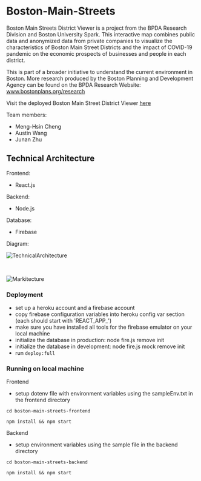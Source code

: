 # Boston-Main-Streets

Boston Main Streets District Viewer is a project from the BPDA Research Division and Boston University Spark. This interactive map combines public data and anonymized data from private companies to visualize the characteristics of Boston Main Street Districts and the impact of COVID-19 pandemic on the economic prospects of businesses and people in each district.

This is part of a broader initiative to understand the current environment in Boston. More research produced by the Boston Planning and Development Agency can be found on the BPDA Research Website: www.bostonplans.org/research

Visit the deployed Boston Main Street District Viewer [here](https://se-bpda-main-streets.herokuapp.com/)

Team members:

- Meng-Hsin Cheng
- Austin Wang
- Junan Zhu

## Technical Architecture

Frontend:

- React.js

Backend:

- Node.js

Database:

- Firebase

Diagram:

![TechnicalArchitecture](Documentation/Architecture.png)

<br>

![Markitecture](Documentation/Markitecture.png)

### Deployment

- set up a heroku account and a firebase account
- copy firebase configuration variables into heroku config var section (each should start with 'REACT_APP_')
- make sure you have installed all tools for the firebase emulator on your local machine
- initialize the database in production: node fire.js remove init
- initialize the database in development: node fire.js mock remove init
- run `deploy:full`

### Running on local machine

Frontend

- setup dotenv file with environment variables using the sampleEnv.txt in the frontend directory

`cd boston-main-streets-frontend`

`npm install && npm start`

Backend

- setup environment variables using the sample file in the backend directory

`cd boston-main-streets-backend`

`npm install && npm start`
